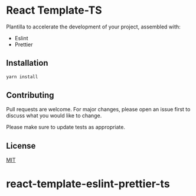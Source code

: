 # React Template-TS

Plantilla to accelerate the development of your project, assembled with:

- Eslint
- Prettier

## Installation

```bash
yarn install
```

## Contributing

Pull requests are welcome. For major changes, please open an issue first to discuss what you would like to change.

Please make sure to update tests as appropriate.

## License

[MIT](https://choosealicense.com/licenses/mit/)
# react-template-eslint-prettier-ts
